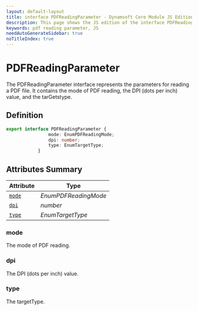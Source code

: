 ```yaml
---
layout: default-layout
title: interface PDFReadingParameter - Dynamsoft Core Module JS Edition API Reference
description: This page shows the JS edition of the interface PDFReadingParameter in Dynamsoft Core Module.
keywords: pdf reading parameter, JS
needAutoGenerateSidebar: true
noTitleIndex: true
---
```


# PDFReadingParameter

The PDFReadingParameter interface represents the parameters for reading a PDF file. It contains the mode of PDF reading, the DPI (dots per inch) value, and the tarGetstype.

## Definition

```ts
export interface PDFReadingParameter {
                mode: EnumPDFReadingMode;
                dpi: number;
                type: EnumTargetType;
            } 
```

## Attributes Summary
  
| Attribute | Type |
|---------- | ---- |
| [`mode`](#mode) | *EnumPDFReadingMode* |
| [`dpi`](#dpi) | *number* |
| [`type`](#type) | *EnumTargetType* |

### mode

The mode of PDF reading.

### dpi

The DPI (dots per inch) value.

### type

The targetType.
